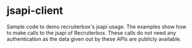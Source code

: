 # jsapi-client

Sample code to demo recruiterbox's jsapi usage. The examples show how to make calls to the jsapi of Recruiterbox. These calls do not need any authentication as the data given out by these APIs are publicly available.
